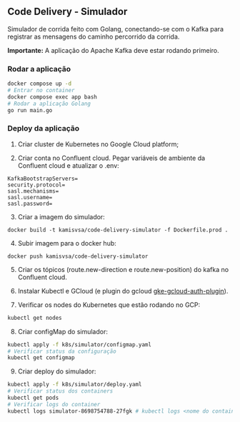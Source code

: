 ## Code Delivery - Simulador

Simulador de corrida feito com Golang, conectando-se com o Kafka para registrar as mensagens do caminho percorrido da corrida.

**Importante:** A aplicação do Apache Kafka deve estar rodando primeiro.

### Rodar a aplicação

````bash
docker compose up -d
# Entrar no container
docker compose exec app bash
# Rodar a aplicação Golang
go run main.go
````

### Deploy da aplicação

1. Criar cluster de Kubernetes no Google Cloud platform;

2. Criar conta no Confluent cloud. Pegar variáveis de ambiente da Confluent cloud e atualizar o .env:
````.env
KafkaBootstrapServers=
security.protocol=
sasl.mechanisms=
sasl.username=
sasl.password=
````

3. Criar a imagem do simulador:
````.env
docker build -t kamisvsa/code-delivery-simulator -f Dockerfile.prod .
````

4. Subir imagem para o docker hub:
````.env
docker push kamisvsa/code-delivery-simulator
````

5. Criar os tópicos (route.new-direction e route.new-position) do kafka no Confluent cloud.

6. Instalar Kubectl e GCloud (e plugin do gcloud [gke-gcloud-auth-plugin](https://cloud.google.com/blog/products/containers-kubernetes/kubectl-auth-changes-in-gke)).

7. Verificar os nodes do Kubernetes que estão rodando no GCP:
```bash
kubectl get nodes
```

8. Criar configMap do simulador:
```bash
kubectl apply -f k8s/simulator/configmap.yaml
# Verificar status da configuração
kubectl get configmap
```

9. Criar deploy do simulador:
```bash
kubectl apply -f k8s/simulator/deploy.yaml
# Verificar status dos containers
kubectl get pods
# Verificar logs do container
kubectl logs simulator-8698754788-27fgk # kubectl logs <nome do container>
```